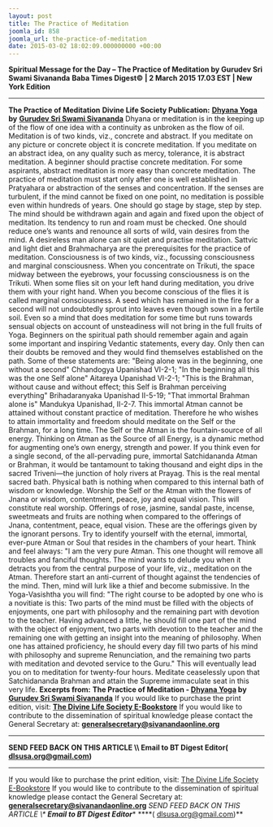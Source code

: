 ```yaml
---
layout: post
title: The Practice of Meditation
joomla_id: 858
joomla_url: the-practice-of-meditation
date: 2015-03-02 18:02:09.000000000 +00:00
---
```

**Spiritual Message for the Day – The Practice of Meditation by Gurudev Sri Swami Sivananda**
**Baba Times Digest© | 2 March 2015 17.03 EST | New York Edition**
* * *
**The Practice of Meditation**
**Divine Life Society Publication:** [**Dhyana Yoga**](http://www.dlshq.org/books/es33.htm) **by** [**Gurudev Sri Swami Sivananda**](http://www.dlshq.org/saints/siva.htm)
Dhyana or meditation is in the keeping up of the flow of one idea with a continuity as unbroken as the flow of oil. Meditation is of two kinds, viz., concrete and abstract. If you meditate on any picture or concrete object it is concrete meditation. If you meditate on an abstract idea, on any quality such as mercy, tolerance, it is abstract meditation. A beginner should practise concrete meditation. For some aspirants, abstract meditation is more easy than concrete meditation.
The practice of meditation must start only after one is well established in Pratyahara or abstraction of the senses and concentration. If the senses are turbulent, if the mind cannot be fixed on one point, no meditation is possible even within hundreds of years. One should go stage by stage, step by step. The mind should be withdrawn again and again and fixed upon the object of meditation. Its tendency to run and roam must be checked. One should reduce one’s wants and renounce all sorts of wild, vain desires from the mind. A desireless man alone can sit quiet and practise meditation. Sattvic and light diet and Brahmacharya are the prerequisites for the practice of meditation.
Consciousness is of two kinds, viz., focussing consciousness and marginal consciousness. When you concentrate on Trikuti, the space midway between the eyebrows, your focussing consciousness is on the Trikuti. When some flies sit on your left hand during meditation, you drive them with your right hand. When you become conscious of the flies it is called marginal consciousness. A seed which has remained in the fire for a second will not undoubtedly sprout into leaves even though sown in a fertile soil. Even so a mind that does meditation for some time but runs towards sensual objects on account of unsteadiness will not bring in the full fruits of Yoga.
Beginners on the spiritual path should remember again and again some important and inspiring Vedantic statements, every day. Only then can their doubts be removed and they would find themselves established on the path. Some of these statements are: "Being alone was in the beginning, one without a second" Chhandogya Upanishad VI-2-1; "In the beginning all this was the one Self alone" Aitareya Upanishad VI-2-1; "This is the Brahman, without cause and without effect; this Self is Brahman perceiving everything" Brihadaranyaka Upanishad II-5-19; "That immortal Brahman alone is" Mandukya Upanishad, II-2-7. This immortal Atman cannot be attained without constant practice of meditation. Therefore he who wishes to attain immortality and freedom should meditate on the Self or the Brahman, for a long time.
The Self or the Atman is the fountain-source of all energy. Thinking on Atman as the Source of all Energy, is a dynamic method for augmenting one’s own energy, strength and power. If you think even for a single second, of the all-pervading pure, immortal Satchidananda Atman or Brahman, it would be tantamount to taking thousand and eight dips in the sacred Triveni—the junction of holy rivers at Prayag. This is the real mental sacred bath. Physical bath is nothing when compared to this internal bath of wisdom or knowledge.
Worship the Self or the Atman with the flowers of Jnana or wisdom, contentment, peace, joy and equal vision. This will constitute real worship. Offerings of rose, jasmine, sandal paste, incense, sweetmeats and fruits are nothing when compared to the offerings of Jnana, contentment, peace, equal vision. These are the offerings given by the ignorant persons. Try to identify yourself with the eternal, immortal, ever-pure Atman or Soul that resides in the chambers of your heart. Think and feel always: "I am the very pure Atman. This one thought will remove all troubles and fanciful thoughts. The mind wants to delude you when it detracts you from the central purpose of your life, viz., meditation on the Atman. Therefore start an anti-current of thought against the tendencies of the mind. Then, mind will lurk like a thief and become submissive.
In the Yoga-Vasishtha you will find: "The right course to be adopted by one who is a novitiate is this: Two parts of the mind must be filled with the objects of enjoyments, one part with philosophy and the remaining part with devotion to the teacher. Having advanced a little, he should fill one part of the mind with the object of enjoyment, two parts with devotion to the teacher and the remaining one with getting an insight into the meaning of philosophy. When one has attained proficiency, he should every day fill two parts of his mind with philosophy and supreme Renunciation, and the remaining two parts with meditation and devoted service to the Guru." This will eventually lead you on to meditation for twenty-four hours. Meditate ceaselessly upon that Satchidananda Brahman and attain the Supreme immaculate seat in this very life.
**Excerpts from:** **The Practice of Meditation - [Dhyana Yoga](http://www.dlshq.org/books/es33.htm) by** [**Gurudev Sri Swami Sivananda**](http://www.dlshq.org/saints/siva.htm)
If you would like to purchase the print edition, visit: **[The Divine Life Society E-Bookstore](http://www.dlshq.org/download/download.htm)**
If you would like to contribute to the dissemination of spiritual knowledge please contact the General Secretary at: [](mailto:%20%3Cscript%20type=%27text/javascript%27%3E%20%3C%21--%20var%20prefix%20=%20%27ma%27%20+%20%27il%27%20+%20%27to%27;%20var%20path%20=%20%27hr%27%20+%20%27ef%27%20+%20%27=%27;%20var%20addy57016%20=%20%27generalsecretary%27%20+%20%27@%27;%20addy57016%20=%20addy57016%20+%20%27sivanandaonline%27%20+%20%27.%27%20+%20%27org%27;%20document.write%28%27%3Ca%20%27%20+%20path%20+%20%27%5C%27%27%20+%20prefix%20+%20%27:%27%20+%20addy57016%20+%20%27%5C%27%3E%27%29;%20document.write%28addy57016%29;%20document.write%28%27%3C%5C/a%3E%27%29;%20//--%3E%5Cn%20%3C/script%3E%3Cscript%20type=%27text/javascript%27%3E%20%3C%21--%20document.write%28%27%3Cspan%20style=%5C%27display:%20none;%5C%27%3E%27%29;%20//--%3E%20%3C/script%3EThis%20email%20address%20is%20being%20protected%20from%20spambots.%20You%20need%20JavaScript%20enabled%20to%20view%20it.%20%3Cscript%20type=%27text/javascript%27%3E%20%3C%21--%20document.write%28%27%3C/%27%29;%20document.write%28%27span%3E%27%29;%20//--%3E%20%3C/script%3E?subject=Contribution%20to%20Dissemination%20of%20Spiritual%20Knowledge) **generalsecretary@sivanandaonline.org**
****
**SEND FEED BACK ON THIS ARTICLE \\\ Email to BT Digest Editor[](mailto:%20%3Cscript%20type=%27text/javascript%27%3E%20%3C%21--%20var%20prefix%20=%20%27ma%27%20+%20%27il%27%20+%20%27to%27;%20var%20path%20=%20%27hr%27%20+%20%27ef%27%20+%20%27=%27;%20var%20addy72654%20=%20%27dlsusa.org%27%20+%20%27@%27;%20addy72654%20=%20addy72654%20+%20%27gmail%27%20+%20%27.%27%20+%20%27com%27;%20document.write%28%27%3Ca%20%27%20+%20path%20+%20%27%5C%27%27%20+%20prefix%20+%20%27:%27%20+%20addy72654%20+%20%27%5C%27%3E%27%29;%20document.write%28addy72654%29;%20document.write%28%27%3C%5C/a%3E%27%29;%20//--%3E%5Cn%20%3C/script%3E%3Cscript%20type=%27text/javascript%27%3E%20%3C%21--%20document.write%28%27%3Cspan%20style=%5C%27display:%20none;%5C%27%3E%27%29;%20//--%3E%20%3C/script%3EThis%20email%20address%20is%20being%20protected%20from%20spambots.%20You%20need%20JavaScript%20enabled%20to%20view%20it.%20%3Cscript%20type=%27text/javascript%27%3E%20%3C%21--%20document.write%28%27%3C/%27%29;%20document.write%28%27span%3E%27%29;%20//--%3E%20%3C/script%3E?subject=DLS%20Posts)( [dlsusa.org@gmail.com](mailto:dlsusa.org@gmail.com))**
* * *
  
If you would like to purchase the print edition, visit: [The Divine Life Society E-Bookstore](http://www.dlshq.org/download/download.htm)
If you would like to contribute to the dissemination of spiritual knowledge please contact the General Secretary at: **[generalsecretary@sivanandaonline.org](mailto:generalsecretary@sivanandaonline.org)**
**SEND FEED BACK ON THIS ARTICLE \\\**  **Email to BT Digest Editor**** [](mailto:%20%3Cscript%20type=%27text/javascript%27%3E%20%3C%21--%20var%20prefix%20=%20%27ma%27%20+%20%27il%27%20+%20%27to%27;%20var%20path%20=%20%27hr%27%20+%20%27ef%27%20+%20%27=%27;%20var%20addy72654%20=%20%27dlsusa.org%27%20+%20%27@%27;%20addy72654%20=%20addy72654%20+%20%27gmail%27%20+%20%27.%27%20+%20%27com%27;%20document.write%28%27%3Ca%20%27%20+%20path%20+%20%27%5C%27%27%20+%20prefix%20+%20%27:%27%20+%20addy72654%20+%20%27%5C%27%3E%27%29;%20document.write%28addy72654%29;%20document.write%28%27%3C%5C/a%3E%27%29;%20//--%3E%5Cn%20%3C/script%3E%3Cscript%20type=%27text/javascript%27%3E%20%3C%21--%20document.write%28%27%3Cspan%20style=%5C%27display:%20none;%5C%27%3E%27%29;%20//--%3E%20%3C/script%3EThis%20email%20address%20is%20being%20protected%20from%20spambots.%20You%20need%20JavaScript%20enabled%20to%20view%20it.%20%3Cscript%20type=%27text/javascript%27%3E%20%3C%21--%20document.write%28%27%3C/%27%29;%20document.write%28%27span%3E%27%29;%20//--%3E%20%3C/script%3E?subject=DLS%20Posts)****( [dlsusa.org@gmail.com](mailto:dlsusa.org@gmail.com))**  
